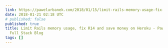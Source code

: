 ```yaml
---
link: https://pawelurbanek.com/2018/01/15/limit-rails-memory-usage-fix-R14-and-save-money-on-heroku/
date: 2018-01-21 02:18 UTC
# published: false
published: true
title: Limit Rails memory usage, fix R14 and save money on Heroku - Paweł Urbanek
  Full Stack Blog
tags: []
---
```



